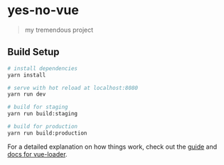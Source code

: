 # yes-no-vue

> my tremendous project

## Build Setup

``` bash
# install dependencies
yarn install

# serve with hot reload at localhost:8080
yarn run dev

# build for staging
yarn run build:staging

# build for production
yarn run build:production
```

For a detailed explanation on how things work, check out the [guide](http://vuejs-templates.github.io/webpack/) and [docs for vue-loader](http://vuejs.github.io/vue-loader).
